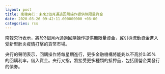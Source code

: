 ```yaml
---
layout: post
title: 南韓央行：未來3個月通過回購操作提供無限量資金
date: 2020-03-26 09:42:11.000000000 +08:00
categories: rss
---
```


南韓央行表示，將於3個月內通過回購操作提供無限量資金，冀引導流動資金進入受新型肺炎疫情打擊的貨幣市場。

央行的聲明表示，回購操作將每星期進行，更多金融機構將能夠以不高於0.85%的回購利率，借入資金。央行又指，將接受更多種類的抵押品，包括國營企業發行的債券。
